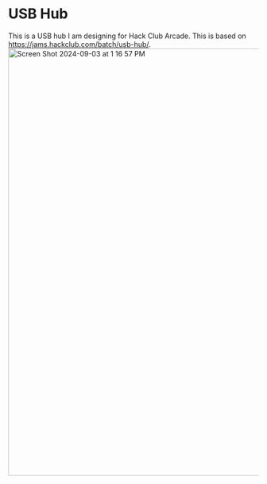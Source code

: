 # USB Hub
This is a USB hub I am designing for Hack Club Arcade. This is based on https://jams.hackclub.com/batch/usb-hub/.
<img width="860" alt="Screen Shot 2024-09-03 at 1 16 57 PM" src="https://github.com/user-attachments/assets/565bd112-51f5-41a2-803f-a5994f1d7740">
